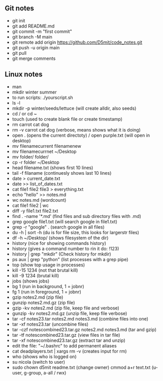 ## Git notes 
- git init
- git add README.md
- git commit -m "first commit"
- git branch -M main
- git remote add origin https://github.com/D5mit/code_notes.git
- git push -u origin main
- git pull
- git merge comments 

## Linux notes
- man
- mkdir winter summer
- to run scripts: ./yourscript.sh
- ls -l
- mkdir -p winter/seeds/lettuce (will create alldir, also seeds)
- cd / or cd ~
- touch (used to create blank file or create timestamp)
- rm carrot cat dog
- rm -v carrot cat dog (verbose, means shows what it is doing)
- open . (opens the current directoty) / open purple.txt (will open in desktop)
- mv filenamecurrent filenamenew
- mv filenamecurrnet ~/Desktop
- mv folder/ folder/
- cp -r folder ~/Desktop
- head filename.txt (shows first 10 lines)
- tail -f filaname (continuesly shows last 10 lines)
- date > current_date.txt 
- date >> list_of_dates.txt
- cat file1 file2 file3 > everything.txt
- echo "hello" >> notes.md
- wc notes.md (wordcount)
- cat file1 file2 | wc
- diff -y file1.txt file2.txt
- find . -name '*.md' (find files and sub directory files with .md) 
- grep google file1.txt (will search google in file1.txt)
- grep -r "google" . (search google in all files)
- du -h | sort -h (du is for file size, this looks for largerstr files)
- df -h ~/Desktop/ (shows filesystem of the dir)
- history (nice for showing commands history)
- history (gives a command number to rin it do: !123)
- history | grep "mkdir" (Check history for mkdir)
- ps aux | grep "python" (list processes with a grep pipe)
- top (show top usage in processes)
- kill -15 1234 (not that brutal kill)
- kill -9 1234 (brutal kill)
- jobs (shows jobs)
- bg 1 (run in background, 1 = jobnr)
- fg 1 (run in foreground, 1 = jobnr)
- gzip notes2.md (zip file)
- gunzip notes2.md.gz (zip file)
- gzip -kv notes2.md (zip file, keep file and verbose)
- gunzip -kv notes2.md.gz (unzip file, keep file verbose)
- tar -cf notes23.tar  notes2.md notes3.md (combine files into one)
- tar -xf notes23.tar (uncombine files)
- tar -czf notescombined23.tar.gz notes2.md notes3.md (tar and gzip)
- tar -tf notescombined23.tar.gz (view files in tar file)
- tar -xf notescombined23.tar.gz (extract tar and unzip)
- edit the file: "~/.bashrc" to add permanent aliases
- cat deadplayers.txt | xargs rm -v (creates input for rm)
- who (shows who is logged on)
- su nicola (switch to user)
- sudo chown d5mit readme.txt (change owner)
cmmod a+r text.txt (u-user, g-group, a-all / rwx)
